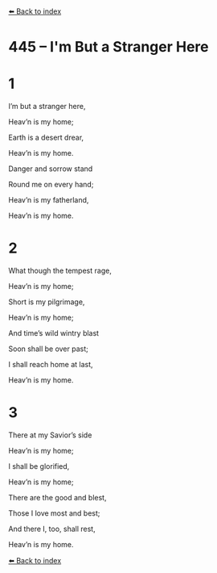 [⬅️ Back to index](../README.md)

# 445 – I'm But a Stranger Here





# 1

I’m but a stranger here,

Heav’n is my home;

Earth is a desert drear,

Heav’n is my home.

Danger and sorrow stand

Round me on every hand;

Heav’n is my fatherland,

Heav’n is my home.



# 2

What though the tempest rage,

Heav’n is my home;

Short is my pilgrimage,

Heav’n is my home;

And time’s wild wintry blast

Soon shall be over past;

I shall reach home at last,

Heav’n is my home.



# 3

There at my Savior’s side

Heav’n is my home;

I shall be glorified,

Heav’n is my home;

There are the good and blest,

Those I love most and best;

And there I, too, shall rest,

Heav’n is my home.

[⬅️ Back to index](../README.md)
